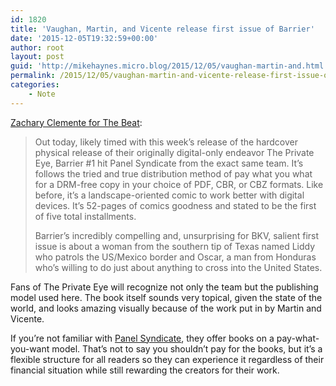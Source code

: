 ```yaml
---
id: 1820
title: 'Vaughan, Martin, and Vicente release first issue of Barrier'
date: '2015-12-05T19:32:59+00:00'
author: root
layout: post
guid: 'http://mikehaynes.micro.blog/2015/12/05/vaughan-martin-and.html'
permalink: /2015/12/05/vaughan-martin-and-vicente-release-first-issue-of-barrier/
categories:
    - Note
---
```


[Zachary Clemente for The Beat](https://www.comicsbeat.com/panel-syndicate-quietly-releases-new-series-barrier-from-vaughan-martin-vicente/):

> Out today, likely timed with this week’s release of the hardcover physical release of their originally digital-only endeavor The Private Eye, Barrier #1 hit Panel Syndicate from the exact same team. It’s follows the tried and true distribution method of pay what you what for a DRM-free copy in your choice of PDF, CBR, or CBZ formats. Like before, it’s a landscape-oriented comic to work better with digital devices. It’s 52-pages of comics goodness and stated to be the first of five total installments.
> 
>  Barrier’s incredibly compelling and, unsurprising for BKV, salient first issue is about a woman from the southern tip of Texas named Liddy who patrols the US/Mexico border and Oscar, a man from Honduras who’s willing to do just about anything to cross into the United States.

Fans of The Private Eye will recognize not only the team but the publishing model used here. The book itself sounds very topical, given the state of the world, and looks amazing visually because of the work put in by Martin and Vicente.

If you’re not familiar with [Panel Syndicate](http://panelsyndicate.com), they offer books on a pay-what-you-want model. That’s not to say you shouldn’t pay for the books, but it’s a flexible structure for all readers so they can experience it regardless of their financial situation while still rewarding the creators for their work.